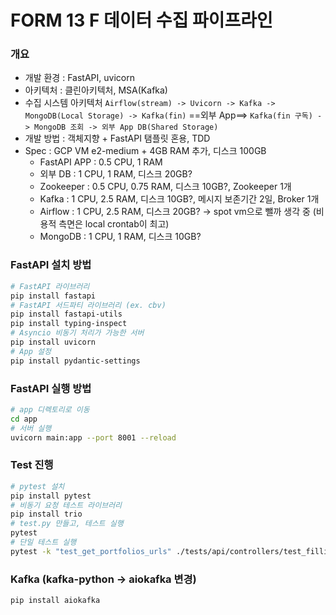 # FORM 13 F 데이터 수집 파이프라인

### 개요
- 개발 환경 : FastAPI, uvicorn
- 아키텍처 : 클린아키텍처, MSA(Kafka)
- 수집 시스템 아키텍처 ```Airflow(stream) -> Uvicorn -> Kafka -> MongoDB(Local Storage) -> Kafka(fin)``` ==외부 App==> ```Kafka(fin 구독) -> MongoDB 조회 -> 외부 App DB(Shared Storage)```
- 개발 방법 : 객체지향 + FastAPI 탬플릿 혼용, TDD
- Spec : GCP VM e2-medium + 4GB RAM 추가, 디스크 100GB
    - FastAPI APP : 0.5 CPU, 1 RAM
    - 외부 DB : 1 CPU, 1 RAM, 디스크 20GB?
    - Zookeeper : 0.5 CPU, 0.75 RAM, 디스크 10GB?, Zookeeper 1개
    - Kafka : 1 CPU, 2.5 RAM, 디스크 10GB?, 메시지 보존기간 2일, Broker 1개
    - Airflow : 1 CPU, 2.5 RAM, 디스크 20GB? -> spot vm으로 뺄까 생각 중 (비용적 측면은 local crontab이 최고)
    - MongoDB : 1 CPU, 1 RAM, 디스크 10GB?

### FastAPI 설치 방법
```bash
# FastAPI 라이브러리 
pip install fastapi
# FastAPI 서드파티 라이브러리 (ex. cbv)
pip install fastapi-utils
pip install typing-inspect
# Asyncio 비동기 처리가 가능한 서버
pip install uvicorn
# App 설정
pip install pydantic-settings
```

### FastAPI 실행 방법
```bash
# app 디렉토리로 이동
cd app
# 서버 실행
uvicorn main:app --port 8001 --reload
```

### Test 진행
```bash
# pytest 설치
pip install pytest
# 비동기 요청 테스트 라이브러리
pip install trio
# test.py 만들고, 테스트 실행
pytest
# 단일 테스트 실행
pytest -k "test_get_portfolios_urls" ./tests/api/controllers/test_fillings_controller.py
```

### Kafka (kafka-python -> aiokafka 변경)
```bash
pip install aiokafka
```